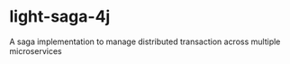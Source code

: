 # light-saga-4j
A saga implementation to manage distributed transaction across multiple microservices
